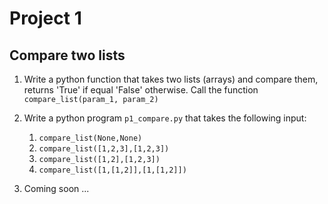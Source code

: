 # Project 1

## Compare two lists
1. Write a python function that takes two lists (arrays) and compare them, returns 'True' if equal 'False' otherwise. Call the function `compare_list(param_1, param_2)`

2. Write a python program `p1_compare.py` that takes the following input:

    1. `compare_list(None,None)`
    2. `compare_list([1,2,3],[1,2,3])`
    4. `compare_list([1,2],[1,2,3])`
    6. `compare_list([1,[1,2]],[1,[1,2]])`

3. Coming soon ...    
